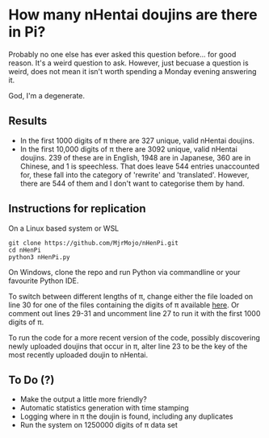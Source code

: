 # How many nHentai doujins are there in Pi?

Probably no one else has ever asked this question before... for good reason.
It's a weird question to ask. However, just becuase a question is weird, does
not mean it isn't worth spending a Monday evening answering it.

God, I'm a degenerate.

## Results

- In the first 1000 digits of π there are 327 unique, valid nHentai doujins.
- In the first 10,000 digits of π there are 3092 unique, valid nHentai doujins.
  239 of these are in English, 1948 are in Japanese, 360 are in Chinese, and 1
  is speechless. That does leave 544 entries unaccounted for, these fall into
  the category of 'rewrite' and 'translated'. However, there are 544 of them and
  I don't want to categorise them by hand.

## Instructions for replication

On a Linux based system or WSL
```
git clone https://github.com/MjrMojo/nHenPi.git
cd nHenPi
python3 nHenPi.py
```

On Windows, clone the repo and run Python via commandline or your favourite
Python IDE.

To switch between different lengths of π, change either the file loaded on
line 30 for one of the files containing the digits of π available 
[here](https://thestarman.pcministry.com/math/pi/picalcs.htm). Or comment out
lines 29-31 and uncomment line 27 to run it with the first 1000 digits of π.

To run the code for a more recent version of the code, possibly discovering
newly uploaded doujins that occur in π, alter line 23 to be the key of the most
recently uploaded doujin to nHentai.

## To Do (?)
- Make the output a little more friendly?
- Automatic statistics generation with time stamping
- Logging where in π the doujin is found, including any duplicates
- Run the system on 1250000 digits of π data set
